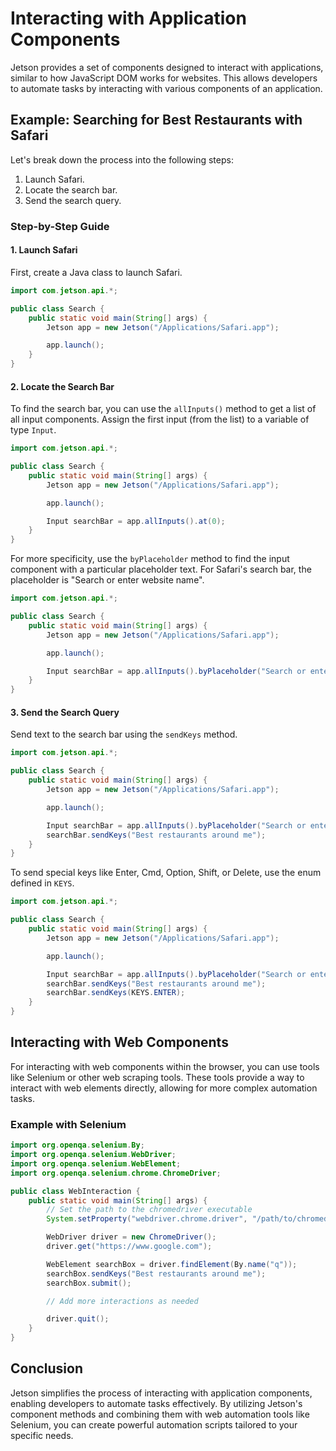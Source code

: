 # Interacting with Application Components

Jetson provides a set of components designed to interact with applications, similar to how JavaScript DOM works for websites. This allows developers to automate tasks by interacting with various components of an application.

## Example: Searching for Best Restaurants with Safari

Let's break down the process into the following steps:
1. Launch Safari.
2. Locate the search bar.
3. Send the search query.

### Step-by-Step Guide

#### 1. Launch Safari

First, create a Java class to launch Safari.

```java
import com.jetson.api.*;

public class Search {
    public static void main(String[] args) {
        Jetson app = new Jetson("/Applications/Safari.app");

        app.launch();
    }
}
```

#### 2. Locate the Search Bar

To find the search bar, you can use the `allInputs()` method to get a list of all input components. Assign the first input (from the list) to a variable of type `Input`.

```java
import com.jetson.api.*;

public class Search {
    public static void main(String[] args) {
        Jetson app = new Jetson("/Applications/Safari.app");

        app.launch();

        Input searchBar = app.allInputs().at(0);
    }
}
```

For more specificity, use the `byPlaceholder` method to find the input component with a particular placeholder text. For Safari's search bar, the placeholder is "Search or enter website name".

```java
import com.jetson.api.*;

public class Search {
    public static void main(String[] args) {
        Jetson app = new Jetson("/Applications/Safari.app");

        app.launch();

        Input searchBar = app.allInputs().byPlaceholder("Search or enter website name");
    }
}
```

#### 3. Send the Search Query

Send text to the search bar using the `sendKeys` method.

```java
import com.jetson.api.*;

public class Search {
    public static void main(String[] args) {
        Jetson app = new Jetson("/Applications/Safari.app");

        app.launch();

        Input searchBar = app.allInputs().byPlaceholder("Search or enter website name");
        searchBar.sendKeys("Best restaurants around me");
    }
}
```

To send special keys like Enter, Cmd, Option, Shift, or Delete, use the enum defined in `KEYS`.

```java
import com.jetson.api.*;

public class Search {
    public static void main(String[] args) {
        Jetson app = new Jetson("/Applications/Safari.app");

        app.launch();

        Input searchBar = app.allInputs().byPlaceholder("Search or enter website name");
        searchBar.sendKeys("Best restaurants around me");
        searchBar.sendKeys(KEYS.ENTER);
    }
}
```

## Interacting with Web Components

For interacting with web components within the browser, you can use tools like Selenium or other web scraping tools. These tools provide a way to interact with web elements directly, allowing for more complex automation tasks.

### Example with Selenium

```java
import org.openqa.selenium.By;
import org.openqa.selenium.WebDriver;
import org.openqa.selenium.WebElement;
import org.openqa.selenium.chrome.ChromeDriver;

public class WebInteraction {
    public static void main(String[] args) {
        // Set the path to the chromedriver executable
        System.setProperty("webdriver.chrome.driver", "/path/to/chromedriver");

        WebDriver driver = new ChromeDriver();
        driver.get("https://www.google.com");

        WebElement searchBox = driver.findElement(By.name("q"));
        searchBox.sendKeys("Best restaurants around me");
        searchBox.submit();

        // Add more interactions as needed

        driver.quit();
    }
}
```

## Conclusion

Jetson simplifies the process of interacting with application components, enabling developers to automate tasks effectively. By utilizing Jetson's component methods and combining them with web automation tools like Selenium, you can create powerful automation scripts tailored to your specific needs.